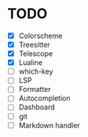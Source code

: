 # TODO

- [x] Colorscheme
- [x] Treesitter
- [x] Telescope
- [x] Lualine
- [ ] which-key
- [ ] LSP
- [ ] Formatter
- [ ] Autocompletion
- [ ] Dashboard
- [ ] git
- [ ] Markdown handler
